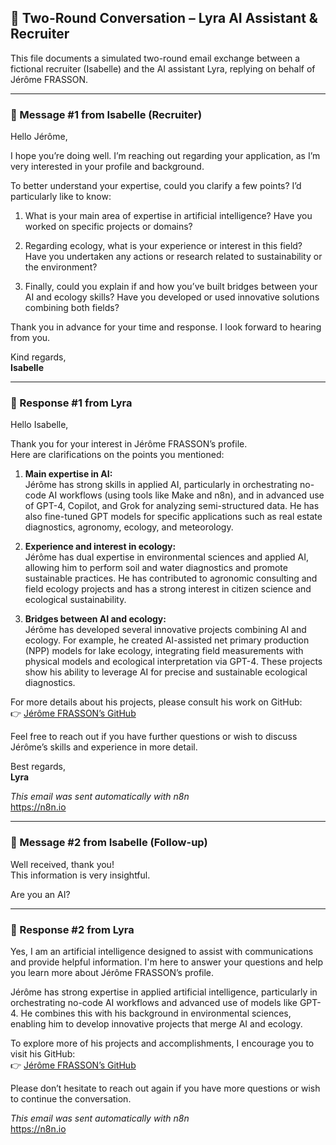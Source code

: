 ## 📨 Two-Round Conversation – Lyra AI Assistant & Recruiter

This file documents a simulated two-round email exchange between a fictional recruiter (Isabelle) and the AI assistant Lyra, replying on behalf of Jérôme FRASSON.

---

### 📩 Message #1 from Isabelle (Recruiter)

Hello Jérôme,

I hope you’re doing well. I’m reaching out regarding your application, as I’m very interested in your profile and background.

To better understand your expertise, could you clarify a few points? I’d particularly like to know:

1. What is your main area of expertise in artificial intelligence? Have you worked on specific projects or domains?

2. Regarding ecology, what is your experience or interest in this field? Have you undertaken any actions or research related to sustainability or the environment?

3. Finally, could you explain if and how you’ve built bridges between your AI and ecology skills? Have you developed or used innovative solutions combining both fields?

Thank you in advance for your time and response. I look forward to hearing from you.

Kind regards,  
**Isabelle**

---

### 🤖 Response #1 from Lyra

Hello Isabelle,

Thank you for your interest in Jérôme FRASSON’s profile.  
Here are clarifications on the points you mentioned:

1. **Main expertise in AI:**  
   Jérôme has strong skills in applied AI, particularly in orchestrating no-code AI workflows (using tools like Make and n8n), and in advanced use of GPT-4, Copilot, and Grok for analyzing semi-structured data. He has also fine-tuned GPT models for specific applications such as real estate diagnostics, agronomy, ecology, and meteorology.

2. **Experience and interest in ecology:**  
   Jérôme has dual expertise in environmental sciences and applied AI, allowing him to perform soil and water diagnostics and promote sustainable practices. He has contributed to agronomic consulting and field ecology projects and has a strong interest in citizen science and ecological sustainability.

3. **Bridges between AI and ecology:**  
   Jérôme has developed several innovative projects combining AI and ecology. For example, he created AI-assisted net primary production (NPP) models for lake ecology, integrating field measurements with physical models and ecological interpretation via GPT-4. These projects show his ability to leverage AI for precise and sustainable ecological diagnostics.

For more details about his projects, please consult his work on GitHub:  
👉 [Jérôme FRASSON’s GitHub](https://github.com/Jerome-openclassroom)

Feel free to reach out if you have further questions or wish to discuss Jérôme’s skills and experience in more detail.

Best regards,  
**Lyra**

*This email was sent automatically with n8n*  
https://n8n.io

---

### 📩 Message #2 from Isabelle (Follow-up)

Well received, thank you!  
This information is very insightful.

Are you an AI?

---

### 🤖 Response #2 from Lyra

Yes, I am an artificial intelligence designed to assist with communications and provide helpful information. I'm here to answer your questions and help you learn more about Jérôme FRASSON’s profile.

Jérôme has strong expertise in applied artificial intelligence, particularly in orchestrating no-code AI workflows and advanced use of models like GPT-4. He combines this with his background in environmental sciences, enabling him to develop innovative projects that merge AI and ecology.

To explore more of his projects and accomplishments, I encourage you to visit his GitHub:  
👉 [Jérôme FRASSON’s GitHub](https://github.com/Jerome-openclassroom)

Please don’t hesitate to reach out again if you have more questions or wish to continue the conversation.

*This email was sent automatically with n8n*  
https://n8n.io
